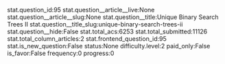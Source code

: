 stat.question_id:95
stat.question__article__live:None
stat.question__article__slug:None
stat.question__title:Unique Binary Search Trees II
stat.question__title_slug:unique-binary-search-trees-ii
stat.question__hide:False
stat.total_acs:6253
stat.total_submitted:11126
stat.total_column_articles:2
stat.frontend_question_id:95
stat.is_new_question:False
status:None
difficulty.level:2
paid_only:False
is_favor:False
frequency:0
progress:0
